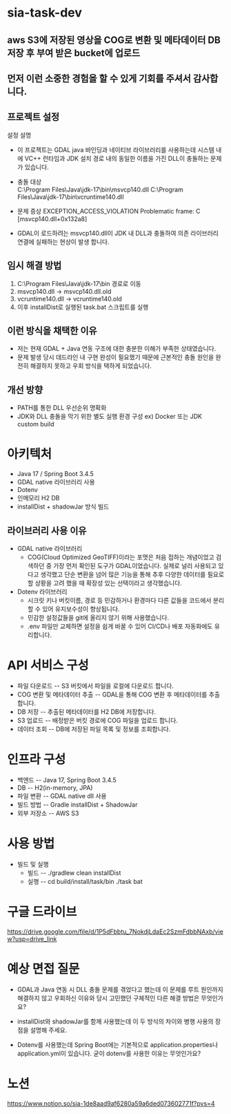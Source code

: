 # sia-task-dev
## aws S3에 저장된 영상을 COG로 변환 및 메타데이터 DB 저장 후 부여 받은 bucket에 업로드

## 먼저 이런 소중한 경험을 할 수 있게 기회를 주셔서 감사합니다.


## 프로젝트 설정
설정 설명
- 이 프로젝트는 GDAL java 바인딩과 네이티브 라이브러리를 사용하는데 시스템 내에 VC++ 런타임과 JDK 설치 경로 내의 동일한 이름을 가진 DLL이 충돌하는 문제가 있습니다.
  
- 충돌 대상  
C:\Program Files\Java\jdk-17\bin\msvcp140.dll
C:\Program Files\Java\jdk-17\bin\vcruntime140.dll
- 문제 증상
EXCEPTION_ACCESS_VIOLATION
 Problematic frame:
 C  [msvcp140.dll+0x132a8]
- GDAL이 로드하려는 msvcp140.dll이 JDK 내 DLL과 충돌하여
의존 라이브러리 연결에 실패하는 현상이 발생 합니다.

## 임시 해결 방법   
1. C:\Program Files\Java\jdk-17\bin 경로로 이동    
2. msvcp140.dll → msvcp140.dll.old   
3. vcruntime140.dll → vcruntime140.old
4. 이후 installDist로 실행된 task.bat 스크립트를 실행

## 이런 방식을 채택한 이유
- 저는 현재 GDAL + Java 연동 구조에 대한 충분한 이해가 부족한 상태였습니다.
- 문제 발생 당시 데드라인 내 구현 완성이 필요했기 때문에 근본적인 충돌 원인을 완전히 해결하지 못하고 우회 방식을 택하게 되었습니다.

## 개선 방향
- PATH를 통한 DLL 우선순위 명확화
- JDK와 DLL 충돌을 막기 위한 별도 실행 환경 구성
ex) Docker 또는 JDK custom build

# 아키텍처
- Java 17 / Spring Boot 3.4.5
- GDAL native 라이브러리 사용
- Dotenv
- 인메모리 H2 DB
- installDist + shadowJar 방식 빌드

## 라이브러리 사용 이유
- GDAL native 라이브러리
  -  COG(Cloud Optimized GeoTIFF)이라는 포맷은 처음 접하는 개념이었고 검색하던 중 가장 먼저 확인된 도구가 GDAL이었습니다. 실제로 널리 사용되고 있다고 생각했고 단순 변환을 넘어 많은 기능을 통해 추후 다양한 데이터를 필요로 할 상황을 고려 했을 때 확장성 있는 선택이라고 생각했습니다.
- Dotenv 라이브러리
  - 시크릿 키나 버킷이름, 경로 등 민감하거나 환경마다 다른  값들을 코드에서 분리할 수 있어 유지보수성이 향상됩니다.
  - 민감한 설정값들을 git에 올리지 않기 위해 사용했습니다.
   - .env 파일만 교체하면 설정을 쉽게 바꿀 수 있어 CI/CD나 배포 자동화에도 유리합니다.

# API 서비스 구성
- 파일 다운로드 -- S3 버킷에서 파일을 로컬에 다운로드 합니다.
- COG 변환 및 메타데이터 추출 -- GDAL을 통해 COG 변환 후 메타데이터를 추출 합니다.
- DB 저장 -- 추출된 메타데이터를 H2 DB에 저장합니다.
- S3 업로드 -- 배정받은 버킷 경로에 COG 파일을 업로드 합니다.
- 데이터 조회 -- DB에 저장된 파일 목록 및 정보를 조회합니다.

# 인프라 구성
- 백엔드 -- Java 17, Spring Boot 3.4.5
- DB -- H2(in-memory, JPA)
- 파일 변환 -- GDAL native dll 사용
- 빌드 방법 -- Gradle installDist + ShadowJar
- 외부 저장소 -- AWS S3

# 사용 방법
- 빌드 및 실행
  - 빌드 --  ./gradlew clean installDist
  - 실행 -- cd build/install/task/bin  ./task bat

# 구글 드라이브
https://drive.google.com/file/d/1P5dFbbtu_7NokdjLdaEc2SzmFdbbNAxb/view?usp=drive_link

# 예상 면접 질문
- GDAL과 Java 연동 시 DLL 충돌 문제를 겪었다고 했는데 이 문제를 루트 원인까지 해결하지 않고 우회하신 이유와 당시 고민했던 구체적인 다른 해결 방법은 무엇인가요?

- installDist와 shadowJar를 함께 사용했는데 이 두 방식의 차이와 병행 사용의 장점을 설명해 주세요.

- Dotenv를 사용했는데 Spring Boot에는 기본적으로 application.properties나 application.yml이 있습니다. 굳이 dotenv를 사용한 이유는 무엇인가요?

# 노션
https://www.notion.so/sia-1de8aad9af6280a59a6ded073602771f?pvs=4
